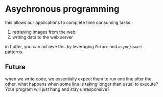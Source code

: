 # Asychronous programming

this allows our applications to complete time consuming tasks.:

1. retrieving images from the web
2. writing data to the web server

in flutter, you can achieve this by leveraging `Future` and `async/await` patterns. 

## Future

when we write code, we essentially expect them to run one line after the other, what happens when some line is taking longer than usual to execute? Your program will just hang and stay unresponsive?

